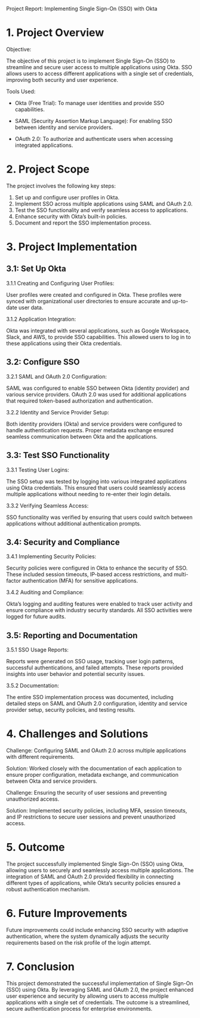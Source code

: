 Project Report: Implementing Single Sign-On (SSO) with Okta

# 1. Project Overview
 
Objective:
 
The objective of this project is to implement Single Sign-On (SSO) to streamline and secure user access to multiple applications using Okta. SSO allows users to access different applications with a single set of credentials, improving both security and user experience.
 
Tools Used:
 
- Okta (Free Trial): To manage user identities and provide SSO capabilities.
 
- SAML (Security Assertion Markup Language): For enabling SSO between identity and service providers.
 
- OAuth 2.0: To authorize and authenticate users when accessing integrated applications.
 
# 2. Project Scope
 
The project involves the following key steps:  
 1. Set up and configure user profiles in Okta.  
 2. Implement SSO across multiple applications using SAML and OAuth 2.0.  
 3. Test the SSO functionality and verify seamless access to applications.  
 4. Enhance security with Okta’s built-in policies.  
 5. Document and report the SSO implementation process.
 
# 3. Project Implementation
 
## 3.1: Set Up Okta
 
3.1.1 Creating and Configuring User Profiles:
 
User profiles were created and configured in Okta. These profiles were synced with organizational user directories to ensure accurate and up-to-date user data.
 
3.1.2 Application Integration:
 
Okta was integrated with several applications, such as Google Workspace, Slack, and AWS, to provide SSO capabilities. This allowed users to log in to these applications using their Okta credentials.
 
## 3.2: Configure SSO
 
3.2.1 SAML and OAuth 2.0 Configuration:
 
SAML was configured to enable SSO between Okta (identity provider) and various service providers. OAuth 2.0 was used for additional applications that required token-based authorization and authentication.
 
3.2.2 Identity and Service Provider Setup:
 
Both identity providers (Okta) and service providers were configured to handle authentication requests. Proper metadata exchange ensured seamless communication between Okta and the applications.
 
## 3.3: Test SSO Functionality
 
3.3.1 Testing User Logins:
 
The SSO setup was tested by logging into various integrated applications using Okta credentials. This ensured that users could seamlessly access multiple applications without needing to re-enter their login details.
 
3.3.2 Verifying Seamless Access:
 
SSO functionality was verified by ensuring that users could switch between applications without additional authentication prompts.
 
## 3.4: Security and Compliance
 
3.4.1 Implementing Security Policies:
 
Security policies were configured in Okta to enhance the security of SSO. These included session timeouts, IP-based access restrictions, and multi-factor authentication (MFA) for sensitive applications.
 
3.4.2 Auditing and Compliance:
 
Okta’s logging and auditing features were enabled to track user activity and ensure compliance with industry security standards. All SSO activities were logged for future audits.
 
## 3.5: Reporting and Documentation
 
3.5.1 SSO Usage Reports:
 
Reports were generated on SSO usage, tracking user login patterns, successful authentications, and failed attempts. These reports provided insights into user behavior and potential security issues.
 
3.5.2 Documentation:
 
The entire SSO implementation process was documented, including detailed steps on SAML and OAuth 2.0 configuration, identity and service provider setup, security policies, and testing results.
 
# 4. Challenges and Solutions
 
Challenge: Configuring SAML and OAuth 2.0 across multiple applications with different requirements.
 
Solution: Worked closely with the documentation of each application to ensure proper configuration, metadata exchange, and communication between Okta and service providers.
 
Challenge: Ensuring the security of user sessions and preventing unauthorized access.
 
Solution: Implemented security policies, including MFA, session timeouts, and IP restrictions to secure user sessions and prevent unauthorized access.
 
# 5. Outcome
 
The project successfully implemented Single Sign-On (SSO) using Okta, allowing users to securely and seamlessly access multiple applications. The integration of SAML and OAuth 2.0 provided flexibility in connecting different types of applications, while Okta’s security policies ensured a robust authentication mechanism.
 
# 6. Future Improvements
 
Future improvements could include enhancing SSO security with adaptive authentication, where the system dynamically adjusts the security requirements based on the risk profile of the login attempt.
 
# 7. Conclusion
 
This project demonstrated the successful implementation of Single Sign-On (SSO) using Okta. By leveraging SAML and OAuth 2.0, the project enhanced user experience and security by allowing users to access multiple applications with a single set of credentials. The outcome is a streamlined, secure authentication process for enterprise environments.